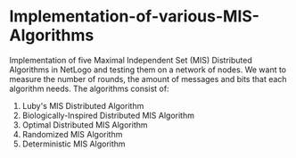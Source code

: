 # Implementation-of-various-MIS-Algorithms

<p>Implementation of five Maximal Independent Set (MIS) Distributed Algorithms in NetLogo and testing them on a network of nodes.
We want to measure the number of rounds, the amount of messages and bits that each algorithm needs. The algorithms consist of:</p>

1. Luby's MIS Distributed Algorithm
2. Biologically-Inspired Distributed MIS Algorithm
3. Optimal Distributed MIS Algorithm
4. Randomized MIS Algorithm
5. Deterministic MIS Algorithm
